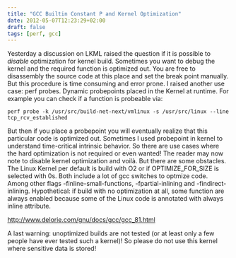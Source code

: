 ```yaml
---
title: "GCC Builtin Constant P and Kernel Optimization"
date: 2012-05-07T12:23:29+02:00
draft: false
tags: [perf, gcc]
---
```


Yesterday a discussion on LKML raised the question if it is possible to
*disable* optimization for kernel build. Sometimes you want to debug the kernel
and the required function is optimized out. You are free to disassembly the
source code at this place and set the break point manually. But this procedure
is time consuming and error prone. I raised another use case: perf probes.
Dynamic probepoints placed in the Kernel at runtime. For example you can check
if a function is probeable via:



```
perf probe -k /usr/src/build-net-next/vmlinux -s /usr/src/linux --line tcp_rcv_established

```

But then if you place a probepoint you will eventually realize that this
particular code is optimized out. Sometimes I used probepoint in kernel to
understand time-critical intrinsic behavior.
So there are use cases where the hard optimization is not required or even
wanted! The reader may now note to disable kernel optimization and voilà. But
there are some obstacles. The Linux Kernel per default is build with O2 or
if OPTIMIZE\_FOR\_SIZE is selected with 0s. Both include a lot of gcc
switches to optmize code. Among other flags -finline-small-functions,
-fpartial-inlining and -findirect-inlining. Hypothetical: if build with
no optimization at all, some function are always enabled because some of the
Linux code is annotated with always inline attribute.


<http://www.delorie.com/gnu/docs/gcc/gcc_81.html>


A last warning: unoptimized builds are not tested (or at least only a few
people have ever tested such a kernel)! So please do not use this kernel where
sensitive data is stored!


